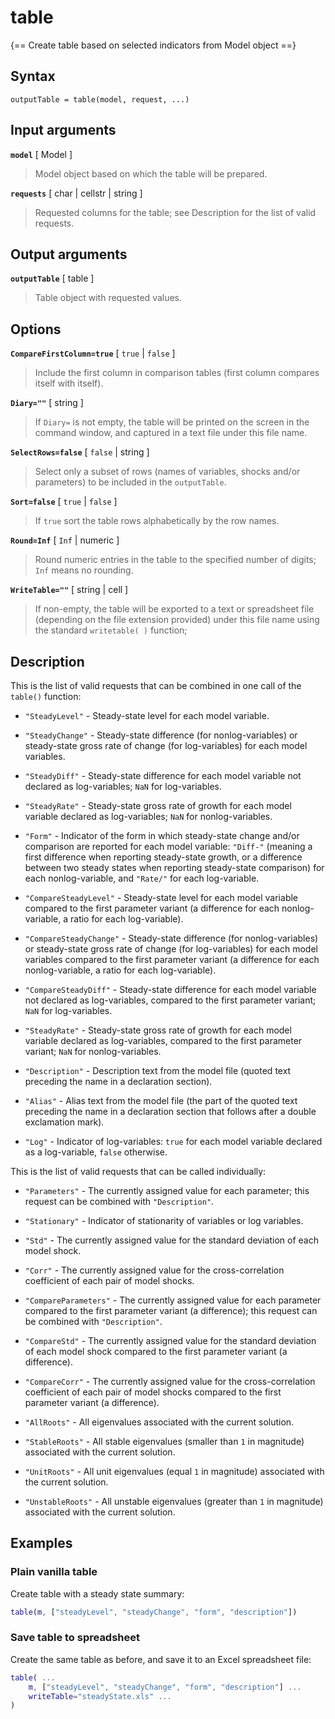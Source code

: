 # table  

{== Create table based on selected indicators from Model object ==}


## Syntax


    outputTable = table(model, request, ...)


## Input arguments

__`model`__ [ Model ] 
> 
> Model object based on which the table will be prepared.
> 

__`requests`__ [ char | cellstr | string ] 
> 
> Requested columns for the table; see Description for the list of
> valid requests.
> 

## Output arguments

__`outputTable`__ [ table ]
> 
> Table object with requested values.
> 

## Options

__`CompareFirstColumn=true`__ [ `true` | `false` ] 
> 
> Include the first column in comparison tables (first column compares
> itself with itself).
> 

__`Diary=""`__ [ string ] 
> 
> If `Diary=` is not empty, the table will be printed on the screen in
> the command window, and captured in a text file under this file name.
> 

__`SelectRows=false`__ [ `false` | string ]
> 
> Select only a subset of rows (names of variables, shocks and/or
> parameters) to be included in the `outputTable`.
> 

__`Sort=false`__ [ `true` | `false` ] 
> 
> If `true` sort the table rows alphabetically by the row names.
> 

__`Round=Inf`__ [ `Inf` | numeric ] 
> 
> Round numeric entries in the table to the specified number of digits;
> `Inf` means no rounding.
> 

__`WriteTable=""`__ [ string | cell ] 
> 
> If non-empty, the table will be exported to a text or spreadsheet
> file (depending on the file extension provided) under this file name
> using the standard `writetable( )` function;
> 

##  Description

This is the list of valid requests that can be combined in one call of
the `table()` function:

* `"SteadyLevel"` - Steady-state level for each model variable.

* `"SteadyChange"` - Steady-state difference (for nonlog-variables) or
steady-state gross rate of change (for log-variables) for each model
variables.

* `"SteadyDiff"` - Steady-state difference for each model variable not
declared as log-variables; `NaN` for log-variables.

* `"SteadyRate"` - Steady-state gross rate of growth for each model
variable declared as log-variables; `NaN` for nonlog-variables.

* `"Form"` - Indicator of the form in which steady-state change and/or
comparison are reported for each model variable: `"Diff-"` (meaning a
first difference when reporting steady-state growth, or a difference
between two steady states when reporting steady-state comparison) for
each nonlog-variable, and `"Rate/"` for each log-variable.

* `"CompareSteadyLevel"` - Steady-state level for each model variable
compared to the first parameter variant (a difference for each
nonlog-variable, a ratio for each log-variable).

* `"CompareSteadyChange"` - Steady-state difference (for
nonlog-variables) or steady-state gross rate of change (for
log-variables) for each model variables compared to the first parameter
variant (a difference for each nonlog-variable, a ratio for each
log-variable).

* `"CompareSteadyDiff"` - Steady-state difference for each model variable
not declared as log-variables, compared to the first parameter variant;
`NaN` for log-variables.

* `"SteadyRate"` - Steady-state gross rate of growth for each model
variable declared as log-variables, compared to the first parameter
variant; `NaN` for nonlog-variables.

* `"Description"` - Description text from the model file (quoted text
  preceding the name in a declaration section).

* `"Alias"` - Alias text from the model file (the part of the quoted text
  preceding the name in a declaration section that follows after a double
  exclamation mark).

* `"Log"` - Indicator of log-variables: `true` for each model variable
declared as a log-variable, `false` otherwise.

This is the list of valid requests that can be called individually:

* `"Parameters"` - The currently assigned value for each parameter; this
request can be combined with `"Description"`.

* `"Stationary"` - Indicator of stationarity of variables or log
variables.

* `"Std"` - The currently assigned value for the standard deviation of
each model shock.

* `"Corr"` - The currently assigned value for the cross-correlation
coefficient of each pair of model shocks.

* `"CompareParameters"` - The currently assigned value for each parameter
compared to the first parameter variant (a difference); this request can
be combined with `"Description"`.

* `"CompareStd"` - The currently assigned value for the standard
deviation of each model shock compared to the first parameter variant (a
difference).

* `"CompareCorr"` - The currently assigned value for the cross-correlation
coefficient of each pair of model shocks compared to the first parameter
variant (a difference).

* `"AllRoots"` - All eigenvalues associated with the current solution.

* `"StableRoots"` - All stable eigenvalues (smaller than `1` in
magnitude) associated with the current solution.

* `"UnitRoots"` - All unit eigenvalues (equal `1` in magnitude)
associated with the current solution.

* `"UnstableRoots"` - All unstable eigenvalues (greater than `1` in
magnitude) associated with the current solution.


## Examples

### Plain vanilla table

Create table with a steady state summary:

```matlab
table(m, ["steadyLevel", "steadyChange", "form", "description"])
```


### Save table to spreadsheet

Create the same table as before, and save it to an Excel spreadsheet file:

```matlab
table( ...
    m, ["steadyLevel", "steadyChange", "form", "description"] ...
    writeTable="steadyState.xls" ...
)
```

